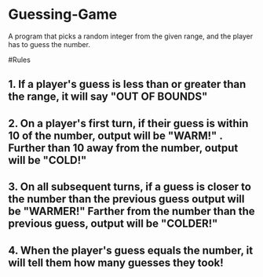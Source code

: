# Guessing-Game
A program that picks a random integer from the given range, and the player has to guess the number.

#Rules

## 1. If a player's guess is less than or greater than the range, it will say "OUT OF BOUNDS"

## 2. On a player's first turn, if their guess is within 10 of the number, output will be "WARM!" . Further than 10 away from the number, output will be "COLD!"
   
## 3. On all subsequent turns, if a guess is closer to the number than the previous guess output will be "WARMER!" Farther from the number than the previous guess, output will be "COLDER!"
   
## 4. When the player's guess equals the number, it will tell them how many guesses they took!
